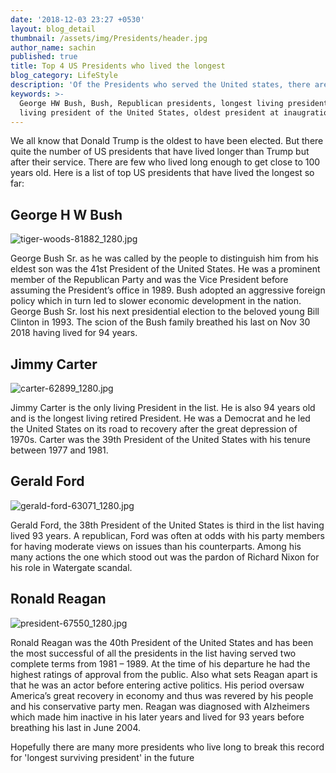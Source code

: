 ```yaml
---
date: '2018-12-03 23:27 +0530'
layout: blog_detail
thumbnail: /assets/img/Presidents/header.jpg
author_name: sachin
published: true
title: Top 4 US Presidents who lived the longest
blog_category: LifeStyle
description: 'Of the Presidents who served the United states, there are few who lived...'
keywords: >-
  George HW Bush, Bush, Republican presidents, longest living president, longest
  living president of the United States, oldest president at inaugration
---
```



We all know that Donald Trump is the oldest to have been elected. But there quite the number of US presidents that have lived longer than Trump but after their service. There are few who lived long enough to get close to 100 years old. Here is a list of top US presidents that have lived the longest so far:

 
## George H W Bush
![tiger-woods-81882_1280.jpg]({{site.baseurl}}/assets/img/Presidents/tiger-woods-81882_1280.jpg)

George Bush Sr. as he was called by the people to distinguish him from his eldest son was the 41st President of the United States. He was a prominent member of the Republican Party and was the Vice President before assuming the President’s office in 1989. Bush adopted an aggressive foreign policy which in turn led to slower economic development in the nation. George Bush Sr. lost his next presidential election to the beloved young Bill Clinton in 1993.  The scion of the Bush family breathed his last on Nov 30 2018 having lived for 94 years.

## Jimmy Carter
![carter-62899_1280.jpg]({{site.baseurl}}/assets/img/Presidents/carter-62899_1280.jpg)

Jimmy Carter is the only living President in the list. He is also 94 years old and is the longest living retired President. He was a Democrat and he led the United States on its road to recovery after the great depression of 1970s. Carter was the 39th President of the United States with his tenure between 1977 and 1981.

## Gerald Ford
![gerald-ford-63071_1280.jpg]({{site.baseurl}}/assets/img/Presidents/gerald-ford-63071_1280.jpg)

Gerald Ford, the 38th President of the United States is third in the list having lived 93 years. A republican, Ford was often at odds with his party members for having moderate views on issues than his counterparts. Among his many actions the one which stood out was the pardon of Richard Nixon for his role in Watergate scandal.

## Ronald Reagan
![president-67550_1280.jpg]({{site.baseurl}}/assets/img/Presidents/president-67550_1280.jpg)

Ronald Reagan was the 40th President of the United States and has been the most successful of all the presidents in the list having served two complete terms from 1981 – 1989. At the time of his departure he had the highest ratings of approval from the public. Also what sets Reagan apart is that he was an actor before entering active politics. His period oversaw America’s great recovery in economy and thus was revered by his people and his conservative party men. Reagan was diagnosed with Alzheimers which made him inactive in his later years and lived for 93 years before breathing his last in June 2004.

Hopefully there are many more presidents who live long to break this record for 'longest surviving president' in the future
